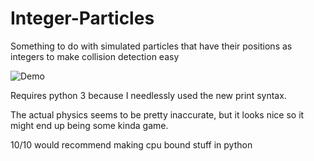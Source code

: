 # Integer-Particles

Something to do with simulated particles that have their positions as integers to make collision detection easy

![Demo](https://raw.githubusercontent.com/PoolFeast6969/Integer-Particles/master/demo2.gif)

Requires python 3 because I needlessly used the new print syntax.

The actual physics seems to be pretty inaccurate, but it looks nice so it might end up being some kinda game.

10/10 would recommend making cpu bound stuff in python
